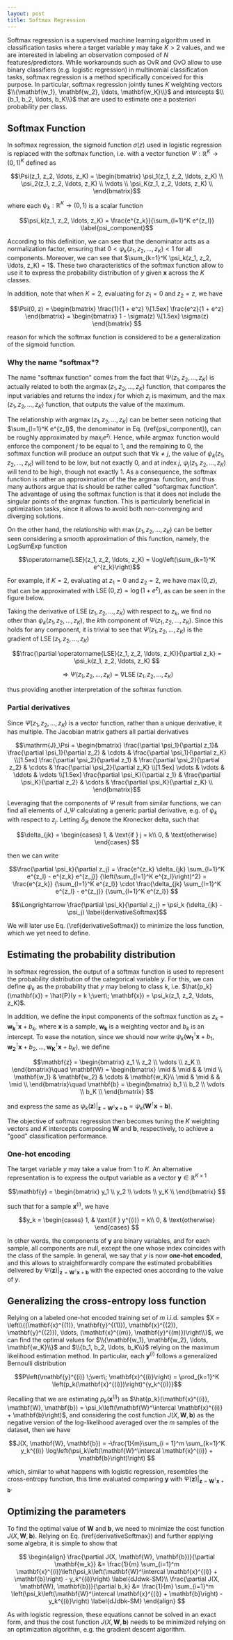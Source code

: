 ```yaml
---
layout: post
title: Softmax Regression
---
```


Softmax regression is a supervised machine learning algorithm used in classification tasks where a target variable $y$ may take $K>2$ values, and we are interested in labeling an observation composed of $N$ features/predictors. While workarounds such as OvR and OvO allow to use binary classifiers (e.g. logistic regression) in multinomial classification tasks, softmax regression is a method specifically conceived for this purpose. In particular, softmax regression jointly tunes $K$ weighting vectors $\\{\mathbf{w_1}, \mathbf{w_2}, \ldots, \mathbf{w_K}\\}$ and intercepts $\\{b_1, b_2, \ldots, b_K\\}$ that are used to estimate one a posteriori probability per class.

## Softmax Function

In softmax regression, the sigmoid function $\sigma(z)$ used in logistic regression is replaced with the softmax function, i.e. with a vector function $\Psi: \mathbb{R}^K \to (0, 1)^K$ defined as 

$$\Psi(z_1, z_2, \ldots, z_K) = \begin{bmatrix}
\psi_1(z_1, z_2, \ldots, z_K) \\
\psi_2(z_1, z_2, \ldots, z_K) \\
\vdots \\
\psi_K(z_1, z_2, \ldots, z_K) \\
\end{bmatrix}$$

where each $\psi_k:  \mathbb{R}^K \to (0, 1)$ is a scalar function 

$$\psi_k(z_1, z_2, \ldots, z_K) = \frac{e^{z_k}}{\sum_{l=1}^K e^{z_l}} \label{psi_component}$$ 

According to this definition, we can see that the denominator acts as a normalization factor, ensuring that $0 <  \psi_k(z_1, z_2, \ldots, z_K) < 1$ for all components. Moreover, we can see that $\sum_{k=1}^K \psi_k(z_1, z_2, \ldots, z_K) = 1$. These two characteristics of the softmax function allow to use it to express the probability distribution of $y$ given $\mathbf{x}$ across the $K$ classes. 


In addition, note that when $K=2$, evaluating for $z_1 = 0$ and $z_2= z$, we have

$$\Psi(0, z) = \begin{bmatrix}
\frac{1}{1 + e^z} \\[1.5ex]
\frac{e^z}{1 + e^z} 
\end{bmatrix} = 
\begin{bmatrix}
1 - \sigma(z) \\[1.5ex]
\sigma(z) 
\end{bmatrix}
$$

reason for which the softmax function is considered to be a generalization of the sigmoid function.

### Why the name "softmax"?

The name "softmax function" comes from the fact that $\Psi(z_1, z_2, \ldots, z_K)$ is actually related to both the $\operatorname{argmax}(z_1, z_2, \ldots, z_K)$ function,  that compares the input variables and returns the index $j$ for which $z_j$ is maximum,  and the $\operatorname{max}(z_1, z_2, \ldots, z_K)$ function, that outputs the value of the maximum. 

The relationship with $\operatorname{argmax}(z_1, z_2, \ldots, z_K)$ can be better seen noticing that $\sum_{l=1}^K e^{z_l}$, the denominator in Eq. (\ref{psi_component}),  can be roughly approximated by $\max_j e^{z_j}$. Hence, while $\operatorname{argmax}$ function would enforce the component $j$ to be equal to $1$, and the remaining to $0$,  the softmax function will produce an output such that $\forall k \neq j$, the value of $\psi_k(z_1, z_2, \dots, z_K)$ will tend to be low, but not exactly $0$,  and at index $j$,  $\psi_j(z_1, z_2, \dots, z_K)$ will tend to be high, though not exactly $1$. As a consequence, the softmax function is rather an approximation of the the $\operatorname{argmax}$ function, and thus many authors argue that is should be rather called "softargmax function". The advantage of using the softmax function is that it does not include the singular points of the $\operatorname{argmax}$ function. This is particularly beneficial in optimization tasks, since it allows to avoid both non-converging and diverging solutions.

On the other hand, the relationship with $\operatorname{max}(z_1, z_2, \ldots, z_K)$ can be better seen considering a  smooth approximation of this function, namely, the LogSumExp function

$$\operatorname{LSE}(z_1, z_2, \ldots, z_K) = \log\left(\sum_{k=1}^K e^{z_k}\right)$$

 For example, if $K=2$, evaluating at $z_1 = 0$ and $z_2 = 2$, we have $\operatorname{max}(0, z)$, that can be approximated with $\operatorname{LSE}(0, z) = \log\left(1 + e^z\right)$, as can be seen in the figure below.

Taking the derivative of $\operatorname{LSE}(z_1, z_2, \ldots, z_K)$ with respect to $z_k$, we find no other than $\psi_k(z_1, z_2, \ldots, z_K)$, the $k$th component of $\Psi(z_1, z_2, \ldots, z_K)$. Since this holds for any component, it is trivial to see that $\Psi(z_1, z_2, \ldots, z_K)$ is the gradient of $\operatorname{LSE}(z_1, z_2, \ldots, z_K)$
 
$$\frac{\partial \operatorname{LSE}(z_1, z_2, \ldots, z_K)}{\partial z_k} =  \psi_k(z_1, z_2, \ldots, z_K) $$

$$\Longrightarrow\Psi(z_1, z_2, \ldots, z_K) = \nabla\operatorname{LSE}(z_1, z_2, \ldots, z_K)$$

thus providing another interpretation of the softmax function.

### Partial derivatives

Since $\Psi(z_1, z_2, \ldots, z_K)$ is a vector function, rather than a unique derivative, it has multiple. The Jacobian matrix gathers all partial derivatives

$$\mathrm{J}_\Psi = \begin{bmatrix}
\frac{\partial \psi_1}{\partial z_1}& \frac{\partial \psi_1}{\partial z_2} & \cdots & \frac{\partial \psi_1}{\partial z_K} 
\\[1.5ex]
\frac{\partial \psi_2}{\partial z_1} & \frac{\partial \psi_2}{\partial z_2} & \cdots & \frac{\partial \psi_2}{\partial z_K} \\[1.5ex] 
\vdots & \vdots & \ddots & \vdots \\[1.5ex]
\frac{\partial \psi_K}{\partial z_1} & \frac{\partial \psi_K}{\partial z_2} & \cdots & \frac{\partial \psi_K}{\partial z_K} \\
\end{bmatrix}$$

Leveraging that the components of $\Psi$ result from similar functions, we can find all elements of $\mathrm{J}\_\Psi$ calculating a generic partial derivative, e.g.  of $\psi_k$ with respect to $z_j$. Letting $\delta_{jk}$ denote the Kronecker delta, such that

$$\delta_{jk} = 
\begin{cases}
    1, & \text{if } j = k\\
    0, & \text{otherwise}
\end{cases}
 $$

then we can write

$$\frac{\partial \psi_k}{\partial z_j} = \frac{e^{z_k} \delta_{jk} \sum_{l=1}^K e^{z_l} - e^{z_k} e^{z_j}}
{\left(\sum_{l=1}^K e^{z_l}\right)^2} = \frac{e^{z_k}}
{\sum_{l=1}^K e^{z_l}} \cdot \frac{\delta_{jk} \sum_{l=1}^K e^{z_l} - e^{z_j}}
{\sum_{l=1}^K e^{z_l}} $$

$$\Longrightarrow \frac{\partial \psi_k}{\partial z_j} = \psi_k (\delta_{jk} - \psi_j) \label{derivativeSoftmax}$$

We will later use Eq. (\ref{derivativeSoftmax}) to minimize the loss function, which we yet need to define.

## Estimating the probability distribution

In softmax regression, the output of a softmax function is used to represent the probability distribution of the categorical variable $y$. For this, we can define $\psi_k$ as the probability that $y$ may belong to class $k$, i.e. $\hat{p_k}(\mathbf{x}) = \hat{P}(y = k \;\vert\; \mathbf{x}) =  \psi_k(z_1, z_2, \ldots, z_K)$.

In addition, we define the input components of the softmax function  as  $z_k$ = $\mathbf{w_k}^\intercal \mathbf{x} + b_k$, where $\mathbf{x}$ is a sample, $\mathbf{w_k}$ is a weighting vector and $b_k$ is an intercept. To ease the notation, since we should now write $\psi_k(\mathbf{w_1}^\intercal \mathbf{x} + b_1, \mathbf{w_2}^\intercal \mathbf{x} + b_2, \ldots, \mathbf{w_K}^\intercal \mathbf{x} + b_K)$, we define 

$$\mathbf{z} =
\begin{bmatrix}
z_1 \\
z_2 \\
\vdots \\
z_K \\
\end{bmatrix}\quad
\mathbf{W} = 
\begin{bmatrix}
\mid & \mid & & \mid \\
\mathbf{w_1} & \mathbf{w_2} & \cdots & \mathbf{w_K}\\
\mid  & \mid & & \mid \\
\end{bmatrix}\quad 
\mathbf{b} =
\begin{bmatrix}
b_1 \\
b_2 \\
\vdots \\
b_K \\
\end{bmatrix}
$$

and express the same as $\left. \psi_k(\mathbf{z})\right\rvert_{\mathbf{z} = \mathbf{W}^\intercal \mathbf{x} + \mathbf{b}} = \psi_k\left(\mathbf{W}^\intercal \mathbf{x} + \mathbf{b}\right)$.

The objective of softmax regression then becomes tuning the $K$ weighting vectors and $K$ intercepts composing $\mathbf{W}$ and $\mathbf{b}$, respectively,  to achieve a "good" classification performance.

### One-hot encoding

The target variable $y$ may take a value from $1$ to $K$. An alternative representation is to express the output variable as a vector $\mathbf{y} \in \mathbb{R}^{K \times 1}$

$$\mathbf{y}  = \begin{bmatrix}
y_1 \\
y_2 \\
\vdots \\
y_K \\
\end{bmatrix}
$$

such that for a sample $\mathbf{x}^{(i)}$, we have

$$y_k = 
\begin{cases}
    1, & \text{if } y^{(i)} = k\\
    0, & \text{otherwise}
\end{cases}
 $$

In other words, the components of $\mathbf{y}$ are binary variables, and for each sample, all components are null, except the one whose index coincides with the class of the sample.  In general, we say that $y$ is now **one-hot encoded**, and this allows to straightforwardly compare the estimated probabilities delivered by $\left.\Psi (\mathbf{z})\right\rvert_{\mathbf{z} = \mathbf{W}^\intercal \mathbf{x} + \mathbf{b}}$ with the expected ones according to the value of $y$.

## Generalizing the cross-entropy loss function

Relying on a labeled one-hot encoded training set of $m$ i.i.d. samples $X = \left\\{(\mathbf{x}^{(1)}, \mathbf{y}^{(1)}), \mathbf{x}^{(2)}, \mathbf{y}^{(2)}), \ldots, (\mathbf{x}^{(m)}, \mathbf{y}^{(m)})\right\\}$, we can find the optimal values for $\\{\mathbf{w_1}, \mathbf{w_2}, \ldots, \mathbf{w_K}\\}$ and $\\{b_1, b_2, \ldots, b_K\\}$ relying on the maximum likelihood estimation method. In particular, each $\mathbf{y}^{(i)}$ follows a generalized Bernoulli distribution 

$$P\left(\mathbf{y}^{(i)} \;\vert\; \mathbf{x}^{(i)}\right) = \prod_{k=1}^K \left(p_k(\mathbf{x}^{(i)})\right)^{y_k^{(i)}}$$

Recalling that we are estimating $p_k(\mathbf{x}^{(i)})$ as $\hat{p_k}(\mathbf{x}^{(i)}, \mathbf{W}, \mathbf{b}) = \psi_k\left(\mathbf{W}^\intercal \mathbf{x}^{(i)} + \mathbf{b}\right)$, and considering the cost function $J(X, \mathbf{W}, \mathbf{b})$ as the negative version of the log-likelihood averaged over the $m$ samples of the dataset, then we have

$$J(X, \mathbf{W}, \mathbf{b}) = -\frac{1}{m}\sum_{i = 1}^m \sum_{k=1}^K y_k^{(i)} \log\left(\psi_k\left(\mathbf{W}^\intercal \mathbf{x}^{(i)} + \mathbf{b}\right)\right) $$

which, similar to what happens with logistic regression, resembles the cross-entropy function, this time evaluated comparing $\mathbf{y}$ with $\left. \Psi(\mathbf{z})\right\rvert_{\mathbf{z} = \mathbf{W}^\intercal \mathbf{x} + \mathbf{b}}$.

## Optimizing the parameters

To find the optimal value of $\mathbf{W}$ and $\mathbf{b}$, we need to minimize the cost function $J(X, \mathbf{W}, \mathbf{b})$. Relying on Eq. (\ref{derivativeSoftmax}) and further applying some algebra, it is simple to show that 

$$
\begin{align}
\frac{\partial J(X, \mathbf{W}, \mathbf{b})}{\partial \mathbf{w_k}} &= \frac{1}{m} \sum_{i=1}^m \mathbf{x}^{(i)}\left(\psi_k\left(\mathbf{W}^\intercal \mathbf{x}^{(i)} + \mathbf{b}\right) - y_k^{(i)}\right) \label{dJdwk-SM}\\
\frac{\partial J(X, \mathbf{W}, \mathbf{b})}{\partial b_k} &= \frac{1}{m} \sum_{i=1}^m \left(\psi_k\left(\mathbf{W}^\intercal \mathbf{x}^{(i)} + \mathbf{b}\right) - y_k^{(i)}\right) \label{dJdbk-SM}
\end{align}
$$

As with logistic regression, these equations cannot be solved in an exact form, and thus the cost function $J(X, \mathbf{W}, \mathbf{b})$ needs to be minimized relying on an optimization algorithm, e.g. the gradient descent algorithm.